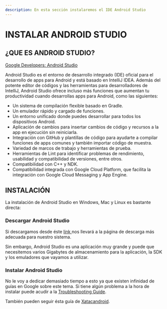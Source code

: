 ```yaml
---
description: En esta sección instalaremos el IDE Android Studio
---
```


# INSTALAR ANDROID STUDIO

## ¿QUE ES ANDROID STUDIO?

[Google Developers: Android Studio](https://developer.android.com/studio/intro?hl=es-419)

Android Studio es el entorno de desarrollo integrado (IDE) oficial para el desarrollo de apps para Android y está basado en IntelliJ IDEA. Además del potente editor de códigos y las herramientas para desarrolladores de IntelliJ, Android Studio ofrece incluso más funciones que aumentan tu productividad cuando desarrollas apps para Android, como las siguientes:

* Un sistema de compilación flexible basado en Gradle.
* Un emulador rápido y cargado de funciones.
* Un entorno unificado donde puedes desarrollar para todos los dispositivos Android.
* Aplicación de cambios para insertar cambios de código y recursos a la app en ejecución sin reiniciarla.
* Integración con GitHub y plantillas de código para ayudarte a compilar funciones de apps comunes y también importar código de muestra.
* Variedad de marcos de trabajo y herramientas de prueba.
* Herramientas de Lint para identificar problemas de rendimiento, usabilidad y compatibilidad de versiones, entre otros.
* Compatibilidad con C++ y NDK.
* Compatibilidad integrada con Google Cloud Platform, que facilita la integración con Google Cloud Messaging y App Engine.

## INSTALACIÓN

La instalación de Android Studio en Windows, Mac y Linux es bastante directa:

### Descargar Android Studio

Si descargamos desde éste [link ](https://developer.android.com/studio)nos llevará a la página de descarga más adecuada para nuestro sistema.

Sin embargo, Android Studio es una aplicación muy grande y puede que necesitemos varios Gigabytes de almacenamiento para la aplicación, la SDK y los emuladores que vayamos a utilizar.

### Instalar Android Studio

No le voy a dedicar demasiado tiempo a esto ya que existen infinidad de guías en Google sobre este tema. Si tiene algún problema a la hora de instalar puede acudir a la [Troubleshooting Guide](https://s3.amazonaws.com/video.udacity-data.com/topher/2018/November/5be2884a\_troubleshooting-guide-developing-android-apps-in-kotlin/troubleshooting-guide-developing-android-apps-in-kotlin.pdf).

También pueden seguir ésta guía de [Xatacandroid](https://www.xatakandroid.com/tutoriales/como-instalar-android-studio-tu-pc-cinco-sencillos-pasos).

